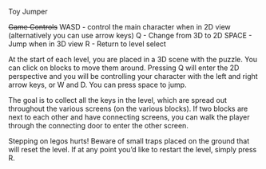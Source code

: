 Toy Jumper

~~Game Controls~~
WASD - control the main character when in 2D view (alternatively you can use arrow keys)
Q - Change from 3D to 2D
SPACE - Jump when in 3D view
R - Return to level select


At the start of each level, you are placed in a 3D scene with the puzzle. You can click on blocks to move them around. Pressing Q will enter the 2D perspective and you will be controlling your character with the left and right arrow keys, or W and D. You can press space to jump.  

The goal is to collect all the keys in the level, which are spread out throughout the various screens (on the various blocks). If two blocks are next to each other and have connecting screens, you can walk the player through the connecting door to enter the other screen.  

Stepping on legos hurts! Beware of small traps placed on the ground that will reset the level. If at any point you’d like to restart the level, simply press R.  
